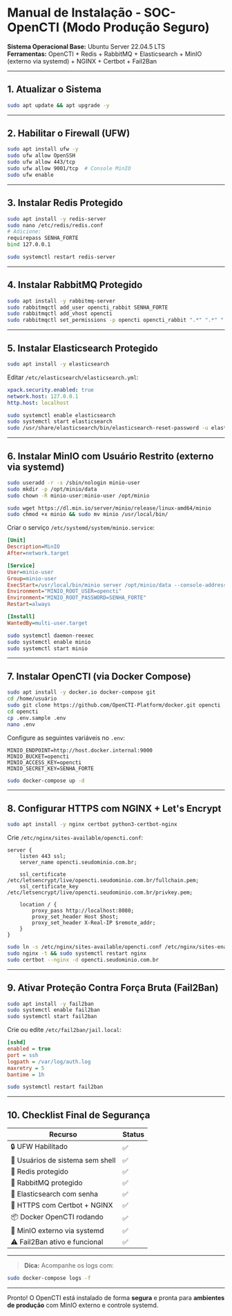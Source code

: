 # Manual de Instalação - SOC-OpenCTI (Modo Produção Seguro)

**Sistema Operacional Base:** Ubuntu Server 22.04.5 LTS  
**Ferramentas:** OpenCTI + Redis + RabbitMQ + Elasticsearch + MinIO (externo via systemd) + NGINX + Certbot + Fail2Ban

---

## 1. Atualizar o Sistema

```bash
sudo apt update && apt upgrade -y
```

---

## 2. Habilitar o Firewall (UFW)

```bash
sudo apt install ufw -y
sudo ufw allow OpenSSH
sudo ufw allow 443/tcp
sudo ufw allow 9001/tcp  # Console MinIO
sudo ufw enable
```

---

## 3. Instalar Redis Protegido

```bash
sudo apt install -y redis-server
sudo nano /etc/redis/redis.conf
# Adicione:
requirepass SENHA_FORTE
bind 127.0.0.1
```

```bash
sudo systemctl restart redis-server
```

---

## 4. Instalar RabbitMQ Protegido

```bash
sudo apt install -y rabbitmq-server
sudo rabbitmqctl add_user opencti_rabbit SENHA_FORTE
sudo rabbitmqctl add_vhost opencti
sudo rabbitmqctl set_permissions -p opencti opencti_rabbit ".*" ".*" ".*"
```

---

## 5. Instalar Elasticsearch Protegido

```bash
sudo apt install -y elasticsearch
```

Editar `/etc/elasticsearch/elasticsearch.yml`:

```yaml
xpack.security.enabled: true
network.host: 127.0.0.1
http.host: localhost
```

```bash
sudo systemctl enable elasticsearch
sudo systemctl start elasticsearch
sudo /usr/share/elasticsearch/bin/elasticsearch-reset-password -u elastic
```

---

## 6. Instalar MinIO com Usuário Restrito (externo via systemd)

```bash
sudo useradd -r -s /sbin/nologin minio-user
sudo mkdir -p /opt/minio/data
sudo chown -R minio-user:minio-user /opt/minio
```

```bash
sudo wget https://dl.min.io/server/minio/release/linux-amd64/minio
sudo chmod +x minio && sudo mv minio /usr/local/bin/
```

Criar o serviço `/etc/systemd/system/minio.service`:

```ini
[Unit]
Description=MinIO
After=network.target

[Service]
User=minio-user
Group=minio-user
ExecStart=/usr/local/bin/minio server /opt/minio/data --console-address ":9001"
Environment="MINIO_ROOT_USER=opencti"
Environment="MINIO_ROOT_PASSWORD=SENHA_FORTE"
Restart=always

[Install]
WantedBy=multi-user.target
```

```bash
sudo systemctl daemon-reexec
sudo systemctl enable minio
sudo systemctl start minio
```

---

## 7. Instalar OpenCTI (via Docker Compose)

```bash
sudo apt install -y docker.io docker-compose git
cd /home/usuário
sudo git clone https://github.com/OpenCTI-Platform/docker.git opencti
cd opencti
cp .env.sample .env
nano .env
```

Configure as seguintes variáveis no `.env`:

```env
MINIO_ENDPOINT=http://host.docker.internal:9000
MINIO_BUCKET=opencti
MINIO_ACCESS_KEY=opencti
MINIO_SECRET_KEY=SENHA_FORTE
```

```bash
sudo docker-compose up -d
```

---

## 8. Configurar HTTPS com NGINX + Let's Encrypt

```bash
sudo apt install -y nginx certbot python3-certbot-nginx
```

Crie `/etc/nginx/sites-available/opencti.conf`:

```nginx
server {
    listen 443 ssl;
    server_name opencti.seudominio.com.br;

    ssl_certificate /etc/letsencrypt/live/opencti.seudominio.com.br/fullchain.pem;
    ssl_certificate_key /etc/letsencrypt/live/opencti.seudominio.com.br/privkey.pem;

    location / {
        proxy_pass http://localhost:8080;
        proxy_set_header Host $host;
        proxy_set_header X-Real-IP $remote_addr;
    }
}
```

```bash
sudo ln -s /etc/nginx/sites-available/opencti.conf /etc/nginx/sites-enabled/
sudo nginx -t && sudo systemctl restart nginx
sudo certbot --nginx -d opencti.seudominio.com.br
```

---

## 9. Ativar Proteção Contra Força Bruta (Fail2Ban)

```bash
sudo apt install -y fail2ban
sudo systemctl enable fail2ban
sudo systemctl start fail2ban
```

Crie ou edite `/etc/fail2ban/jail.local`:

```ini
[sshd]
enabled = true
port = ssh
logpath = /var/log/auth.log
maxretry = 5
bantime = 1h
```

```bash
sudo systemctl restart fail2ban
```

---

## 10. Checklist Final de Segurança

| Recurso                          | Status |
| -------------------------------- | ------ |
| 🔒 UFW Habilitado                | ✅      |
| 🔐 Usuários de sistema sem shell | ✅      |
| 🚧 Redis protegido               | ✅      |
| 🚧 RabbitMQ protegido            | ✅      |
| 🚧 Elasticsearch com senha       | ✅      |
| 📡 HTTPS com Certbot + NGINX     | ✅      |
| 📦 Docker OpenCTI rodando        | ✅      |
| 🧠 MinIO externo via systemd     | ✅      |
| ⚠️ Fail2Ban ativo e funcional     | ✅      |

---

> **Dica:** Acompanhe os logs com:

```bash
sudo docker-compose logs -f
```

---

Pronto! O OpenCTI está instalado de forma **segura** e pronta para **ambientes de produção** com MinIO externo e controle systemd.
